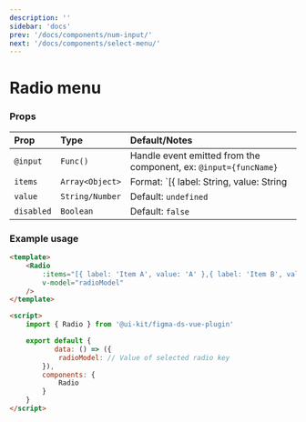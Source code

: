 ```yaml
---
description: ''
sidebar: 'docs'
prev: '/docs/components/num-input/'
next: '/docs/components/select-menu/'
---
```


# Radio menu

<ComponentWrapper>
<Radio
	:items="[{ label: 'Item A', value: 'A' },{ label: 'Item B', value: 'B' }]"
/>
</ComponentWrapper>

### Props

| Prop       | Type            | Default/Notes                                                                                                                         |
| :--------- |:----------------| :------------------------------------------------------------------------------------------------------------------------------------ |
| `@input`   | `Func()`        | Handle event emitted from the component, ex: `@input={funcName}`                                                                      |
| `items`    | `Array<Object>` | Format: `[{ label: String, value: String | Number}]` Pass an array of objects containing the option name and value that gets returned |
| `value`    | `String/Number` | Default: `undefined`                                                                                                                  |
| `disabled` | `Boolean`       | Default: `false`                                                                                                                      |

### Example usage

```html
<template>
	<Radio
		:items="[{ label: 'Item A', value: 'A' },{ label: 'Item B', value: 'B' }]"
		v-model="radioModel"
	/>
</template>

<script>
	import { Radio } from '@ui-kit/figma-ds-vue-plugin'

	export default {
	       data: () => ({
		    radioModel: // Value of selected radio key
	    }),
		components: {
			Radio
		}
	}
</script>
```

